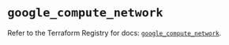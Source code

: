# `google_compute_network`

Refer to the Terraform Registry for docs: [`google_compute_network`](https://registry.terraform.io/providers/hashicorp/google-beta/6.49.3/docs/resources/google_compute_network).
